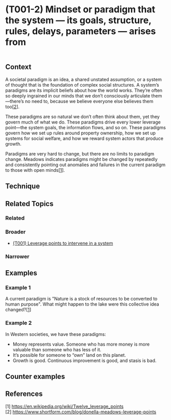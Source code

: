 # (T001-2) Mindset or paradigm that the system — its goals, structure, rules, delays, parameters — arises from

<image>

## Context

A societal paradigm is an idea, a shared unstated assumption, or a system of thought that is the foundation of complex social structures. A system’s paradigms are its implicit beliefs about how the world works. They’re often so deeply ingrained in our minds that we don’t consciously articulate them—there’s no need to, because we believe everyone else believes them too[[2](#2)].

These paradigms are so natural we don’t often think about them, yet they govern much of what we do. These paradigms drive every lower leverage point—the system goals, the information flows, and so on. These paradigms govern how we set up rules around property ownership, how we set up systems for social welfare, and how we reward system actors that produce growth. 

Paradigms are very hard to change, but there are no limits to paradigm change. Meadows indicates paradigms might be changed by repeatedly and consistently pointing out anomalies and failures in the current paradigm to those with open minds[[1](#1)].

## Technique


## Related Topics

### Related

### Broader

* [(T001) Leverage points to intervene in a system](../(T001)%20Leverage%20points%20to%20intervene%20in%20a%20system/README.md)

### Narrower


## Examples
### Example 1

A current paradigm is "Nature is a stock of resources to be converted to human purpose". What might happen to the lake were this collective idea changed?[[1](#1)]

### Example 2

In Western societies, we have these paradigms:

* Money represents value. Someone who has more money is more valuable than someone who has less of it.
* It’s possible for someone to “own” land on this planet.
* Growth is good. Continuous improvement is good, and stasis is bad.

## Counter examples

<links to counter-examples>

## References

<a name="1">[1]</a> https://en.wikipedia.org/wiki/Twelve_leverage_points  
<a name="2" />[2] https://www.shortform.com/blog/donella-meadows-leverage-points